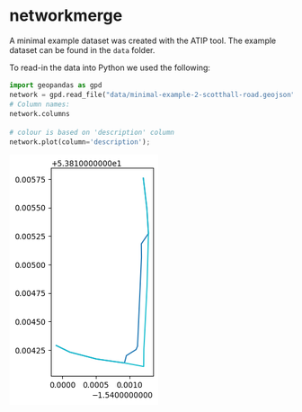 # networkmerge

A minimal example dataset was created with the ATIP tool. The example
dataset can be found in the `data` folder.

To read-in the data into Python we used the following:

``` python
import geopandas as gpd
network = gpd.read_file("data/minimal-example-2-scotthall-road.geojson")
# Column names:
network.columns

# colour is based on 'description' column
network.plot(column='description');
```

![](README_files/figure-commonmark/cell-2-output-1.png)

